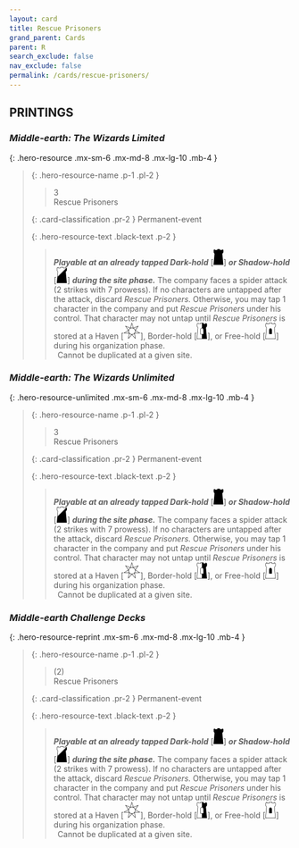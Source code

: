 ```yaml
---
layout: card
title: Rescue Prisoners
grand_parent: Cards
parent: R
search_exclude: false
nav_exclude: false
permalink: /cards/rescue-prisoners/
---
```


## PRINTINGS


### _Middle-earth: The Wizards Limited_

{: .hero-resource .mx-sm-6 .mx-md-8 .mx-lg-10 .mb-4 }
> {: .hero-resource-name .p-1 .pl-2 }
> > <div class="card-mp">3</div>
> > <div class="card-name">Rescue Prisoners</div>
>
> {: .card-classification .pr-2 }
> Permanent-event
>
> {: .hero-resource-text .black-text .p-2 }
> > ***Playable at an already tapped Dark-hold*** \[![](/assets/images/dark-hold.svg)] ***or Shadow-hold*** \[![](/assets/images/shadow-hold.svg)] ***during the site phase.*** The company faces a spider attack (2 strikes with 7 prowess). If no characters are untapped after the attack, discard _Rescue Prisoners._ Otherwise, you may tap 1 character in the company and put _Rescue Prisoners_ under his control. That character may not untap until _Rescue Prisoners_ is stored at a Haven \[![](/assets/images/free-haven.svg)], Border-hold \[![](/assets/images/border-hold.svg)], or Free-hold \[![](/assets/images/free-hold.svg)] during his organization phase. <br>&ensp;Cannot be duplicated at a given site. 
> 

### _Middle-earth: The Wizards Unlimited_

{: .hero-resource-unlimited .mx-sm-6 .mx-md-8 .mx-lg-10 .mb-4 }
> {: .hero-resource-name .p-1 .pl-2 }
> > <div class="card-mp">3</div>
> > <div class="card-name">Rescue Prisoners</div>
>
> {: .card-classification .pr-2 }
> Permanent-event
>
> {: .hero-resource-text .black-text .p-2 }
> > ***Playable at an already tapped Dark-hold*** \[![](/assets/images/dark-hold.svg)] ***or Shadow-hold*** \[![](/assets/images/shadow-hold.svg)] ***during the site phase.*** The company faces a spider attack (2 strikes with 7 prowess). If no characters are untapped after the attack, discard _Rescue Prisoners._ Otherwise, you may tap 1 character in the company and put _Rescue Prisoners_ under his control. That character may not untap until _Rescue Prisoners_ is stored at a Haven \[![](/assets/images/free-haven.svg)], Border-hold \[![](/assets/images/border-hold.svg)], or Free-hold \[![](/assets/images/free-hold.svg)] during his organization phase. <br>&ensp;Cannot be duplicated at a given site. 
> 

### _Middle-earth Challenge Decks_

{: .hero-resource-reprint .mx-sm-6 .mx-md-8 .mx-lg-10 .mb-4 }
> {: .hero-resource-name .p-1 .pl-2 }
> > <div class="card-mp">(2)</div>
> > <div class="card-name">Rescue Prisoners</div>
>
> {: .card-classification .pr-2 }
> Permanent-event
>
> {: .hero-resource-text .black-text .p-2 }
> > ***Playable at an already tapped Dark-hold*** \[![](/assets/images/dark-hold.svg)] ***or Shadow-hold*** \[![](/assets/images/shadow-hold.svg)] ***during the site phase.*** The company faces a spider attack (2 strikes with 7 prowess). If no characters are untapped after the attack, discard _Rescue Prisoners._ Otherwise, you may tap 1 character in the company and put _Rescue Prisoners_ under his control. That character may not untap until _Rescue Prisoners_ is stored at a Haven \[![](/assets/images/free-haven.svg)], Border-hold \[![](/assets/images/border-hold.svg)], or Free-hold \[![](/assets/images/free-hold.svg)] during his organization phase. <br>&ensp;Cannot be duplicated at a given site. 
> 
